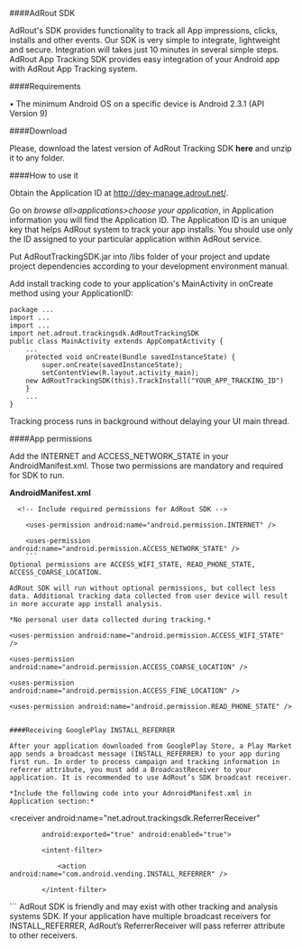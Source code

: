 
####AdRout SDK

AdRout's SDK provides functionality to track all App impressions, clicks, installs and other events. Our SDK is very simple to integrate, lightweight and secure. Integration will takes just 10 minutes in several simple steps.
AdRout App Tracking SDK provides easy integration of your Android app with AdRout App Tracking system.


####Requirements

•	The minimum Android OS on a specific device is Android 2.3.1 (API Version 9) 


####Download

Please, download the latest version of AdRout Tracking SDK **here** and unzip it to any folder.


####How to use it

Obtain the Application ID at http://dev-manage.adrout.net/. 

Go on *browse all>applications>choose your application*, in Application information you will find the Application ID. The Application ID is an unique key that helps AdRout system to track your app installs. You should use only the ID assigned to your particular application within AdRout service.

Put AdRoutTrackingSDK.jar  into /libs  folder of your project and update project dependencies according to your development environment manual.

Add install tracking code to your application's MainActivity in onCreate method using your ApplicationID:

	package ...
	import ...
	import ...
	import net.adrout.trackingsdk.AdRoutTrackingSDK
	public class MainActivity extends AppCompatActivity {
	    ...
	    protected void onCreate(Bundle savedInstanceState) {
	        super.onCreate(savedInstanceState);
	        setContentView(R.layout.activity_main);
		new AdRoutTrackingSDK(this).TrackInstall("YOUR_APP_TRACKING_ID")
	    }
	    ...
	}
	
Tracking process runs in background without delaying your UI main thread.


####App permissions

Add the INTERNET and ACCESS_NETWORK_STATE in your AndroidManifest.xml. Those two permissions are mandatory and required for SDK to run.

**AndroidManifest.xml**
```
  <!-- Include required permissions for AdRout SDK -->
  
    <uses-permission android:name="android.permission.INTERNET" />
    
    <uses-permission android:name="android.permission.ACCESS_NETWORK_STATE" />
	```
Optional permissions are ACCESS_WIFI_STATE, READ_PHONE_STATE, ACCESS_COARSE_LOCATION.

AdRout SDK will run without optional permissions, but collect less data. Additional tracking data collected from user device will result in more accurate app install analysis.

*No personal user data collected during tracking.*

```
  <!-- optional permissions -->
   
   
    <uses-permission android:name="android.permission.ACCESS_WIFI_STATE" />
   
    <uses-permission android:name="android.permission.ACCESS_COARSE_LOCATION" />
    
    <uses-permission android:name="android.permission.ACCESS_FINE_LOCATION" />
    
    <uses-permission android:name="android.permission.READ_PHONE_STATE" />
    
    
```

####Receiving GooglePlay INSTALL_REFERRER

After your application downloaded from GooglePlay Store, a Play Market app sends a broadcast message (INSTALL_REFERRER) to your app during first run. In order to process campaign and tracking information in referrer attribute, you must add a BroadcastReceiver to your application. It is recommended to use AdRout’s SDK broadcast receiver.

*Include the following code into your AdnroidManifest.xml in Application section:*

  ```
  <receiver android:name="net.adrout.trackingsdk.ReferrerReceiver"
  
            android:exported="true" android:enabled="true">
            
            <intent-filter>
            
                <action android:name="com.android.vending.INSTALL_REFERRER" />
                
            </intent-filter>
            
  </receiver>
  ```
AdRout SDK is friendly and may exist with other tracking and analysis systems SDK. If your application have multiple broadcast receivers for INSTALL_REFERRER, AdRout’s ReferrerReceiver will pass referrer attribute to other receivers.

